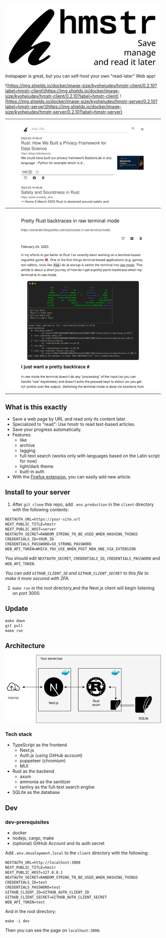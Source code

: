 ![top.png](images/top.png)

Instapaper is great, but you can self-host your own "read-later" Web app!

![https://img.shields.io/docker/image-size/kyoheiudev/hmstr-client/0.2.10?label=hmstr-client](https://img.shields.io/docker/image-size/kyoheiudev/hmstr-client/0.2.10?label=hmstr-client)
![https://img.shields.io/docker/image-size/kyoheiudev/hmstr-server/0.2.10?label=hmstr-server](https://img.shields.io/docker/image-size/kyoheiudev/hmstr-server/0.2.10?label=hmstr-server)

<hr />

![screenshot.png](images/screenshot.png)

<hr />

![screenshot2.png](images/screenshot2.png)

<hr />

## What is this exactly

- Save a web page by URL and read only its content later.
- Specialized to "read": Use hmstr to read text-based articles.
- Save your progress automatically.
- Features:
  - like
  - archive
  - tagging
  - full-text search (works only with languages based on the Latin script for
    now)
  - light/dark theme
  - built-in auth
- With the
  [Firefox extension](https://addons.mozilla.org/en-US/firefox/addon/hmstr-extension/),
  you can easily add new article.

## Install to your server

1. After `git clone` this repo, add `.env.production` in the `client` directory
   with the following contents:

```
NEXTAUTH_URL=https://your-site.url
NEXT_PUBLIC_TITLE=hmstr
NEXT_PUBLIC_HOST=server
NEXTAUTH_SECRET=RANDOM_STRING_TO_BE_USED_WHEN_HASHING_THINGS
CREDENTIALS_ID=YOUR_ID
CREDENTIALS_PASSWORD=SO_STRONG_PASSWORD
WEB_API_TOKEN=WHICH_YOU_USE_WHEN_POST_NEW_ONE_VIA_EXTENSION
```

You should edit `NEXTAUTH_SECRET`, `CREDENTIALS_ID`, `CREDENTIALS_PASSWORD` and
`WEB_API_TOKEN`.

_You can add `GITHUB_CLIENT_ID` and `GITHUB_CLIENT_SECRET` to this file to make
it more secured with 2FA._

2. `make run` in the root directory,and the Next.js client will begin listening
   on port 3000.

## Update

```
make down
git pull
make run
```

## Architecture

![diagram.png](images/architecture.png)

### Tech stack

- TypeScript as the frontend
  - Next.js
  - Auth.js (using GitHub account)
  - puppeteer (chromium)
  - MUI
- Rust as the backend
  - axum
  - ammonia as the sanitizer
  - tantivy as the full-text search engine
- SQLite as the database

## Dev

### dev-prerequisites

- docker
- nodejs, cargo, make
- (optional) GitHub Account and its auth secret

Add `.env.development.local` to the `client` directory with the following:

```
NEXTAUTH_URL=http://localhost:3000
NEXT_PUBLIC_TITLE=hmstr
NEXT_PUBLIC_HOST=127.0.0.1
NEXTAUTH_SECRET=RANDOM_STRING_TO_BE_USED_WHEN_HASHING_THINGS
CREDENTIALS_ID=test
CREDENTIALS_PASSWORD=test
GITHUB_CLIENT_ID=GITHUB_AUTH_CLIENT_ID
GITHUB_CLIENT_SECRET=GITHUB_AUTH_CLIENT_SECRET
WEB_API_TOKEN=test
```

And in the root directory:

```
make -i dev
```

Then you can see the page on `localhost:3000`.
